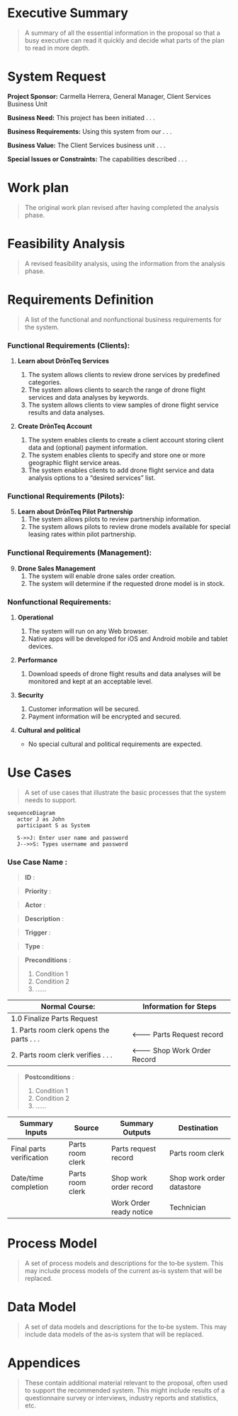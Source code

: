 
# Executive Summary
> A summary of all the essential information in the proposal so that a busy executive can read it quickly and decide what parts of the plan to read in more depth.

# System Request

**Project Sponsor:** Carmella Herrera, General Manager, Client Services Business Unit

**Business Need:** This project has been initiated . . .

**Business Requirements:** Using this system from our . . .

**Business Value:** The Client Services business unit . . .

**Special Issues or Constraints:** The capabilities described . . .

# Work plan
> The original work plan revised after having completed the analysis phase.

# Feasibility Analysis
> A revised feasibility analysis, using the information from the analysis phase.

# Requirements Definition
> A list of the functional and nonfunctional business requirements for the system.

### Functional Requirements (Clients):

1. **Learn about DrōnTeq Services**
   1. The system allows clients to review drone services by predefined categories.
   2. The system allows clients to search the range of drone flight services and data analyses by keywords.
   3. The system allows clients to view samples of drone flight service results and data analyses.

2. **Create DrōnTeq Account**
   1. The system enables clients to create a client account storing client data and (optional) payment information.
   2. The system enables clients to specify and store one or more geographic flight service areas.
   3. The system enables clients to add drone flight service and data analysis options to a “desired services” list.

### Functional Requirements (Pilots):

5. **Learn about DrōnTeq Pilot Partnership**
   1. The system allows pilots to review partnership information.
   2. The system allows pilots to review drone models available for special leasing rates within pilot partnership.
  
### Functional Requirements (Management):

9. **Drone Sales Management**
   1. The system will enable drone sales order creation.
   2.  The system will determine if the requested drone model is in stock.

### Nonfunctional Requirements:

1. **Operational**
   1. The system will run on any Web browser.
   2. Native apps will be developed for iOS and Android mobile and tablet devices.

2. **Performance**
   1. Download speeds of drone flight results and data analyses will be monitored and kept at an acceptable level.

3. **Security**
   1. Customer information will be secured.
   2. Payment information will be encrypted and secured.

4. **Cultural and political**
   - No special cultural and political requirements are expected.

# Use Cases
> A set of use cases that illustrate the basic processes that the system needs to support.

```mermaid
sequenceDiagram
   actor J as John
   participant S as System

   S->>J: Enter user name and password
   J-->>S: Types username and password

```


### Use Case Name : 

> __ID__ :

> __Priority__ :

> __Actor__ :

> __Description__ :

> __Trigger__ :

> __Type__ :

> __Preconditions__ :
>   1. Condition 1
>   2. Condition 2
>   3. ......

| Normal Course: | Information for Steps |
|---|---|
|1.0 Finalize Parts Request||
|1. Parts room clerk opens the parts . . . | <--- Parts Request record  |
|2. Parts room clerk verifies . . . |<--- Shop Work Order Record|

> __Postconditions__ :
>   1. Condition 1
>   2. Condition 2
>   3. ......

|Summary Inputs|Source|Summary Outputs| Destination|
|---|---|---|---|
|Final parts verification|Parts room clerk|Parts request record|Parts room clerk|
|Date/time completion|Parts room clerk|Shop work order record|Shop work order datastore|
|||Work Order ready notice|Technician|
 

# Process Model
> A set of process models and descriptions for the to‐be system. This may include process models of the current as‐is system that will be replaced.

# Data Model
> A set of data models and descriptions for the to‐be system. This may include data models of the as‐is system that will be replaced.

# Appendices
> These contain additional material relevant to the proposal, often used to support the recommended system. This might include results of a questionnaire survey or interviews, industry reports and statistics, etc.
